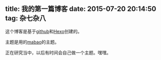 title: 我的第一篇博客
date: 2015-07-20 20:14:50
tag: 杂七杂八
---
这个博客是基于[github](http://github.com/)和[Hexo](http://hexo.io/)创建的。

主题是用的[mabao](https://github.com/moretwo/hexo-theme)的主题。

正在研究当中，以后有时间会自己做一个主题。嘿嘿。